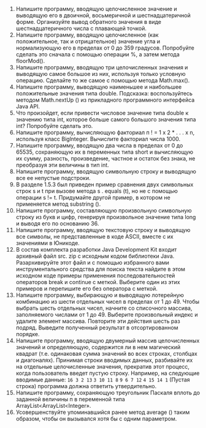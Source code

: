 1. Напишите программу, вводящую целочисленное значение и выводящую его
в двоичной, восьмеричной и шестнадцатеричной форме. Организуйте вывод
обратного значения в виде шестнадцатеричного числа с плавающей точкой.
2. Напишите программу, вводящую целочисленное (как положительное, так и
отрицательное) значение угла и нормализующую его в пределах от 0 до 359
градусов. Попробуйте сделать это сначала с помощью операции %, а затем
метода floorMod().
3. Напишите программу, вводящую три целочисленных значения и выводящую
самое большое из них, используя только условную операцию. Сделайте то же
самое с помощью метода Math.mах().
4. Напишите программу, выводящую наименьшее и наибольшее положительные 
значения типа double. Подсказка: воспользуйтесь методом Math.nextUp ()
из прикладного программного интерфейса Java API.
5. Что произойдет, если привести числовое значение типа double к значению
типа int, которое больше самого большого значения типа int? Попробуйте
сделать это.
6. Напишите программу, вычисляющую факториал п ! = 1 х 2 * . . . х n,
используя класс Biglnteger. Вычислите факториал числа 1000.
7. Напишите программу, вводящую два числа в пределах от 0 до 65535,
сохраняющую их в переменных типа short и вычисляющую их сумму, разность,
произведение, частное и остаток без знака, не преобразуя эти величины в 
тип int.
8. Напишите программу, вводящую символьную строку и выводящую все ее
непустые подстроки.
9. В разделе 1.5.3 был приведен пример сравнения двух символьных строк s и t
при вызове метода s . equals (t), но не с помощью операции s != t. 
Придумайте другой пример, в котором не применяется метод substring ().
10. Напишите программу, составляющую произвольную символьную строку из
букв и цифр, генерируя произвольное значение типа long и выводя его по
 основанию 36.
11. Напишите программу, вводящую текстовую строку и выводящую все символы,
не представленные в коде ASCII, вместе с их значениями в Юникоде.
12. В состав комплекта разработки Java Development Kit входит архивный файл
src. zip с исходным кодом библиотеки Java. Разархивируйте этот файл и 
с помощью избранного вами инструментального средства для поиска текста 
найдите в этом исходном коде примеры применения последовательностей 
операторов break и continue с меткой. Выберите один из этих примеров и 
перепишите его без оператора с меткой.
13. Напишите программу, выбирающую и выводящую лотерейную комбинацию
из шести отдельных чисел в пределах от 1 до 49. Чтобы выбрать шесть 
отдельных чисел, начните со списочного массива, заполняемого числами 
от 1 до 49.
Выберите произвольный индекс и удалите элемент массива. Повторите эти
действия шесть раз подряд. Выведите полученный результат в отсортированном порядке.
14. Напишите программу, вводящую двумерный массив целочисленных значений
и определяющую, содержится ли в нем магический квадрат (т.е. одинаковая
сумма значений во всех строках, столбцах и диагоналях). Принимая строки
вводимых данных, разбивайте их на отдельные целочисленные значения, прекратив этот процесс, когда пользователь введет пустую строку. Например, на
следующие вводимые данные:
`16 3 2 13`
`3 10 11 8`
`9 6 7 12`
`4 15 14 1`
(Пустая строка)
программа должна ответить утвердительно.
15. Напишите программу, сохраняющую треугольник Паскаля вплоть до заданной
величины п в переменной типа ArrayList<ArrayList<Integer».
16. Усовершенствуйте упоминавшийся ранее метод average () таким образом, чтобы он вызывался хотя бы с одним параметром.